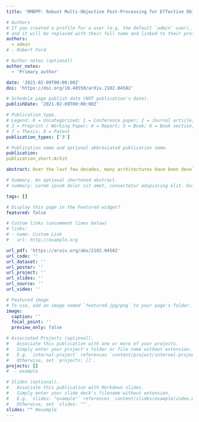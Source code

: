 ```yaml
---
title: 'RMOPP: Robust Multi-Objective Post-Processing for Effective Object Detection'

# Authors
# If you created a profile for a user (e.g. the default `admin` user), write the username (folder name) here
# and it will be replaced with their full name and linked to their profile.
authors:
  - admin
# - Robert Ford

# Author notes (optional)
author_notes:
  - 'Primary author'

date: '2021-02-09T00:00:00Z'
doi: 'https://doi.org/10.48550/arXiv.2102.04582'

# Schedule page publish date (NOT publication's date).
publishDate: '2021-02-09T00:00:00Z'

# Publication type.
# Legend: 0 = Uncategorized; 1 = Conference paper; 2 = Journal article;
# 3 = Preprint / Working Paper; 4 = Report; 5 = Book; 6 = Book section;
# 7 = Thesis; 8 = Patent
publication_types: ['3']

# Publication name and optional abbreviated publication name.
publication:
publication_short:ArXiV

abstract: Over the last few decades, many architectures have been developed that harness the power of neural networks to detect objects in near real-time. Training such systems requires substantial time across multiple GPUs and massive labeled training datasets. Although the goal of these systems is generalizability, they are often impractical in real-life applications due to flexibility, robustness, or speed issues. This paper proposes RMOPP: A robust multi-objective post-processing algorithm to boost the performance of fast pre-trained object detectors with a negligible impact on their speed. Specifically, RMOPP is a statistically driven, post-processing algorithm that allows for simultaneous optimization of precision and recall. A unique feature of RMOPP is the Pareto frontier that identifies dominant possible post-processed detectors to optimize for both precision and recall. RMOPP explores the full potential of a pre-trained object detector and is deployable for near real-time predictions. We also provide a compelling test case on YOLOv2 using the MS-COCO dataset.

# Summary. An optional shortened abstract.
# summary: Lorem ipsum dolor sit amet, consectetur adipiscing elit. Duis posuere tellus ac convallis # placerat. Proin tincidunt magna sed ex sollicitudin condimentum.

tags: []

# Display this page in the Featured widget?
featured: false

# Custom links (uncomment lines below)
# links:
# - name: Custom Link
#   url: http://example.org

url_pdf: 'https://arxiv.org/abs/2102.04582'
url_code: ''
url_dataset: ''
url_poster: ''
url_project: ''
url_slides: ''
url_source: ''
url_video: ''

# Featured image
# To use, add an image named `featured.jpg/png` to your page's folder.
image:
  caption: ''
  focal_point: ''
  preview_only: false

# Associated Projects (optional).
#   Associate this publication with one or more of your projects.
#   Simply enter your project's folder or file name without extension.
#   E.g. `internal-project` references `content/project/internal-project/index.md`.
#   Otherwise, set `projects: []`.
projects: []
#  - example

# Slides (optional).
#   Associate this publication with Markdown slides.
#   Simply enter your slide deck's filename without extension.
#   E.g. `slides: "example"` references `content/slides/example/index.md`.
#   Otherwise, set `slides: ""`.
slides: "" #example
---
```


